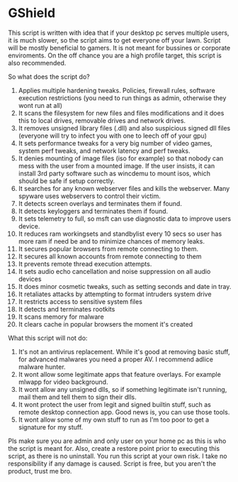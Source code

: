 # GShield

This script is written with idea that if your desktop pc serves multiple users, it is much slower, so the script aims to get everyone off your lawn.
Script will be mostly beneficial to gamers. It is not meant for bussines or corporate enviroments.
On the off chance you are a high profile target, this script is also recommended.

So what does the script do?

1. Applies multiple hardening tweaks. Policies, firewall rules, software execution restrictions (you need to run things as admin, otherwise they wont run at all)
2. It scans the filesystem for new files and files modifications and it does this to local drives, removable drives and network drives.
3. It removes unsigned library files (.dll) and also suspicious signed dll files (everyone will try to infect you with one to leech off of your gpu)
4. It sets performance tweaks for a very big number of video games, system perf tweaks, and network latency and perf tweaks.
5. It denies mounting of image files (iso for example) so that nobody can mess with the user from a mounted image. If the user insists, it can install 3rd party software such as wincdemu to mount isos, which should be safe if setup correctly.
6. It searches for any known webserver files and kills the webserver. Many spyware uses webservers to control their victim.
7. It detects screen overlays and terminates them if found.
8. It detects keyloggers and terminates them if found.
9. It sets telemetry to full, so msft can use diagnostic data to improve users device.
10. It reduces ram workingsets and standbylist every 10 secs so user has more ram if need be and to minimize chances of memory leaks.
11. It secures popular browsers from remote connecting to them.
12. It secures all known accounts from remote connecting to them
13. It prevents remote thread execution attempts.
14. It sets audio echo cancellation and noise suppression on all audio devices
15. It does minor cosmetic tweaks, such as setting seconds and date in tray.
16. It retaliates attacks by attempting to format intruders system drive
17. It restricts access to sensitive system files
18. It detects and terminates rootkits
19. It scans memory for malware
20. It clears cache in popular browsers the moment it's created

What this script will not do:

1. It's not an antivirus replacement. While it's good at removing basic stuff, for advanced malwares you need a proper AV. I recommend adlice malware hunter.
2. It wont allow some legitimate apps that feature overlays. For example mlwapp for video background.
3. It wont allow any unsigned dlls, so if something legitimate isn't running, mail them and tell them to sign their dlls.
4. It wont protect the user from legit and signed builtin stuff, such as remote desktop connection app. Good news is, you can use those tools.
5. It wont allow some of my own stuff to run as I'm too poor to get a signature for my stuff.

Pls make sure you are admin and only user on your home pc as this is who the script is meant for. 
Also, create a restore point prior to executing this script, as there is no uninstall.
You run this script at your own risk. I take no responsibility if any damage is caused.
Script is free, but you aren't the product, trust me bro.
